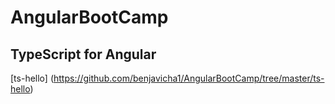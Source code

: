 # AngularBootCamp

## TypeScript for Angular
[ts-hello] (https://github.com/benjavicha1/AngularBootCamp/tree/master/ts-hello)

